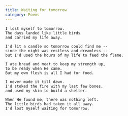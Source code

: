 ```yaml
---
title: Waiting for tomorrow
category: Poems
---
```


    I lost myself to tomorrow.
    The days landed like little birds
    and carried my life away.

    I'd lit a candle so tomorrow could find me --
    since the night was restless and dreamless --
    but I'd used the hours of my life to feed the flame.

    I ate bread and meat to keep my strength up,
    to be ready when He came.
    But my own flesh is all I had for food.

    I never made it till dawn.
    I'd stoked the fire with my last few bones,
    and used my skin to build a shelter.

    When He found me, there was nothing left.
    The little birds had taken it all away.
    I'd lost myself waiting for tomorrow.



